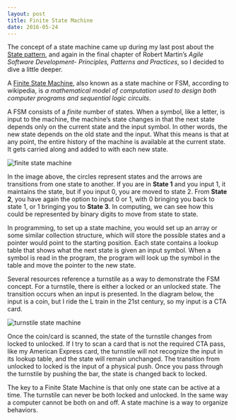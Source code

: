 ```yaml
---
layout: post
title: Finite State Machine
date: 2016-05-24
---
```


The concept of a state machine came up during my last post about the [State pattern](http://nicolecarpenter.github.io/2016/05/23/state-pattern.html), and again in the final chapter of Robert Martin’s *Agile Software Development- Principles, Patterns and Practices*, so I decided to dive a little deeper.

A [Finite State Machine](https://en.wikipedia.org/wiki/Finite-state_machine), also known as a state machine or FSM, according to wikipedia, is *a mathematical model of computation used to design both computer programs and sequential logic circuits*. 

A FSM consists of a *finite* number of states. When a symbol, like a letter, is input to the machine, the machine’s state changes in that the next state depends only on the current state and the input symbol. In other words, the new state depends on the old state and the input. What this means is that at any point, the entire history of the machine is available at the current state. It gets carried along and added to with each new state. 

![finite state machine](https://upload.wikimedia.org/wikipedia/commons/thumb/5/53/CPT-FSM-01.svg/309px-CPT-FSM-01.svg.png)

In the image above, the circles represent states and the arrows are transitions from one state to another. If you are in **State 1** and you input 1, it maintains the state, but if you input 0, you are moved to state 2. From **State 2**, you have again the option to input 0 or 1, with 0 bringing you back to state 1, or 1 bringing you to **State 3**. In computing, we can see how this could be represented by binary digits to move from state to state. 

In programming, to set up a state machine, you would set up an array or some similar collection structure, which will store the possible states and a pointer would point to the starting position. Each state contains a lookup table that shows what the next state is given an input symbol. When a symbol is read in the program, the program will look up the symbol in the table and move the pointer to the new state.

Several resources reference a turnstile as a way to demonstrate the FSM concept. For a turnstile, there is either a locked or an unlocked state. The transition occurs when an input is presented. In the diagram below, the input is a coin, but I ride the L train in the 21st century, so my input is a CTA card.

![turnstile state machine](https://upload.wikimedia.org/wikipedia/commons/thumb/9/9e/Turnstile_state_machine_colored.svg/330px-Turnstile_state_machine_colored.svg.png)

Once the coin/card is scanned, the state of the turnstile changes from locked to unlocked. If I try to scan a card that is not the required CTA pass, like my American Express card, the turnstile will not recognize the input in its lookup table, and the state will remain unchanged. The transition from unlocked to locked is the input of a physical push. Once you pass through the turnstile by pushing the bar, the state is changed back to locked. 

The key to a Finite State Machine is that only one state can be active at a time. The turnstile can never be both locked and unlocked. In the same way a computer cannot be both on and off. A state machine is a way to organize behaviors. 